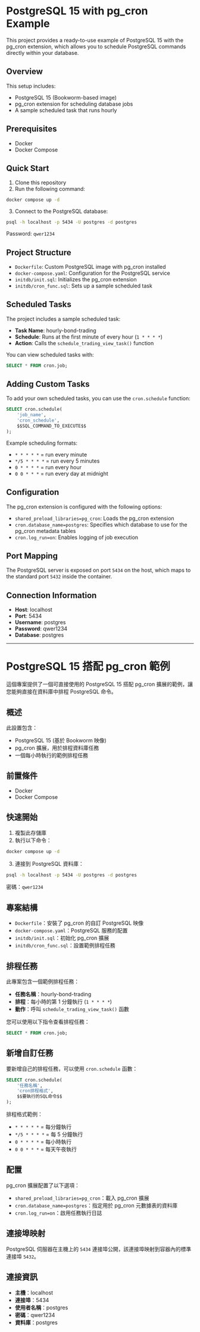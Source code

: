 # PostgreSQL 15 with pg_cron Example

This project provides a ready-to-use example of PostgreSQL 15 with the pg_cron extension, which allows you to schedule PostgreSQL commands directly within your database.

## Overview

This setup includes:
- PostgreSQL 15 (Bookworm-based image)
- pg_cron extension for scheduling database jobs
- A sample scheduled task that runs hourly

## Prerequisites

- Docker
- Docker Compose

## Quick Start

1. Clone this repository
2. Run the following command:

```bash
docker compose up -d
```

3. Connect to the PostgreSQL database:

```bash
psql -h localhost -p 5434 -U postgres -d postgres
```

Password: `qwer1234`

## Project Structure

- `Dockerfile`: Custom PostgreSQL image with pg_cron installed
- `docker-compose.yaml`: Configuration for the PostgreSQL service
- `initdb/init.sql`: Initializes the pg_cron extension
- `initdb/cron_func.sql`: Sets up a sample scheduled task

## Scheduled Tasks

The project includes a sample scheduled task:

- **Task Name**: hourly-bond-trading
- **Schedule**: Runs at the first minute of every hour (`1 * * * *`)
- **Action**: Calls the `schedule_trading_view_task()` function

You can view scheduled tasks with:

```sql
SELECT * FROM cron.job;
```

## Adding Custom Tasks

To add your own scheduled tasks, you can use the `cron.schedule` function:

```sql
SELECT cron.schedule(
    'job_name',
    'cron_schedule',
    $$SQL_COMMAND_TO_EXECUTE$$
);
```

Example scheduling formats:
- `* * * * *` = run every minute
- `*/5 * * * *` = run every 5 minutes
- `0 * * * *` = run every hour
- `0 0 * * *` = run every day at midnight

## Configuration

The pg_cron extension is configured with the following options:

- `shared_preload_libraries=pg_cron`: Loads the pg_cron extension
- `cron.database_name=postgres`: Specifies which database to use for the pg_cron metadata tables
- `cron.log_run=on`: Enables logging of job execution

## Port Mapping

The PostgreSQL server is exposed on port `5434` on the host, which maps to the standard port `5432` inside the container.

## Connection Information

- **Host**: localhost
- **Port**: 5434
- **Username**: postgres
- **Password**: qwer1234
- **Database**: postgres

---

# PostgreSQL 15 搭配 pg_cron 範例

這個專案提供了一個可直接使用的 PostgreSQL 15 搭配 pg_cron 擴展的範例，讓您能夠直接在資料庫中排程 PostgreSQL 命令。

## 概述

此設置包含：
- PostgreSQL 15 (基於 Bookworm 映像)
- pg_cron 擴展，用於排程資料庫任務
- 一個每小時執行的範例排程任務

## 前置條件

- Docker
- Docker Compose

## 快速開始

1. 複製此存儲庫
2. 執行以下命令：

```bash
docker compose up -d
```

3. 連接到 PostgreSQL 資料庫：

```bash
psql -h localhost -p 5434 -U postgres -d postgres
```

密碼：`qwer1234`

## 專案結構

- `Dockerfile`：安裝了 pg_cron 的自訂 PostgreSQL 映像
- `docker-compose.yaml`：PostgreSQL 服務的配置
- `initdb/init.sql`：初始化 pg_cron 擴展
- `initdb/cron_func.sql`：設置範例排程任務

## 排程任務

此專案包含一個範例排程任務：

- **任務名稱**：hourly-bond-trading
- **排程**：每小時的第 1 分鐘執行 (`1 * * * *`)
- **動作**：呼叫 `schedule_trading_view_task()` 函數

您可以使用以下指令查看排程任務：

```sql
SELECT * FROM cron.job;
```

## 新增自訂任務

要新增自己的排程任務，可以使用 `cron.schedule` 函數：

```sql
SELECT cron.schedule(
    '任務名稱',
    'cron排程格式',
    $$要執行的SQL命令$$
);
```

排程格式範例：
- `* * * * *` = 每分鐘執行
- `*/5 * * * *` = 每 5 分鐘執行
- `0 * * * *` = 每小時執行
- `0 0 * * *` = 每天午夜執行

## 配置

pg_cron 擴展配置了以下選項：

- `shared_preload_libraries=pg_cron`：載入 pg_cron 擴展
- `cron.database_name=postgres`：指定用於 pg_cron 元數據表的資料庫
- `cron.log_run=on`：啟用任務執行日誌

## 連接埠映射

PostgreSQL 伺服器在主機上的 `5434` 連接埠公開，該連接埠映射到容器內的標準連接埠 `5432`。

## 連接資訊

- **主機**：localhost
- **連接埠**：5434
- **使用者名稱**：postgres
- **密碼**：qwer1234
- **資料庫**：postgres